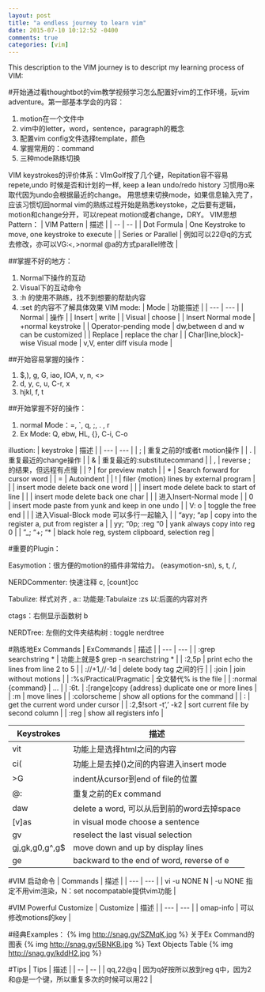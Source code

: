```yaml
---
layout: post
title: "a endless journey to learn vim"
date: 2015-07-10 10:12:52 -0400
comments: true
categories: [vim]
---
```


This description to the VIM journey is to descript my learning process of VIM:

#开始通过看thoughtbot的vim教学视频学习怎么配置好vim的工作环境，玩vim adventure。第一部基本学会的内容：
1.  motion在一个文件中
2.  vim中的letter，word，sentence，paragraph的概念
3.  配置vim config文件选择template，颜色
4.  掌握常用的：command
5.  三种mode熟练切换

VIM keystrokes的评价体系：VImGolf按了几个键，Repitation容不容易repete,undo 时候是否和计划的一样, keep a lean undo/redo history
习惯用<Esc>o来取代<CR>因为undo会根据最近的change。
用思想来切换mode，如果信息输入完了，应该习惯切回normal
vim的熟练过程开始是熟悉keystoke，之后要有逻辑，motion和change分开，可以repeat motion或者change，DRY。
VIM思想Pattern：
| VIM Pattern        | 描述                                                                |
| --                 | --                                                                  |
| Dot Formula        | One Keystroke to move, one keystroke to execute                     |
| Series or Parallel | 例如可以22@q的方式去修改，亦可以VG:`<,`>normal @a的方式parallel修改 |

##掌握不好的地方：
1.  Normal下操作的互动
2.  Visual下的互动命令
3.  :h 的使用不熟练，找不到想要的帮助内容
4.  :set 的内容不了解具体效果
VIM mode:
| Mode                              | 功能描述                             |
| ---                               | ---                                  |
| Normal                            | 操作                                 |
| Insert                            | write                                |
| Visual                            | choose                               |
| Insert Normal mode                | <C-o>+normal keystroke               |
| Operator-pending mode             | dw,between d and w can be customized |
| Replace                           | replace the char                     |
| Char[line,block]-wise Visual mode | v,V,<C-v> enter diff visula mode     |

##开始容易掌握的操作：
1.  $,), g, G, iao, IOA, v, n, <>
2.  d, y, c, u, C-r, x
3.  hjkl, f, t

##开始掌握不好的操作：
1.  normal Mode：=, `, q, ;, . , r
2.  Ex Mode: Q, ebw, HL, {}, C-i, C-o

illustion:
| keystroke        | 描述                                             |
| ---              | ---                                              |
| ;                | 重复之前的f或者t motion操作                      |
| .                | 重复最近的change操作                             |
| &                | 重复最近的:substitutecommand                     |
| ,                | reverse ; 的结果，但远程有点慢                   |
| ?                | for preview match                                |
| *                | Search forward for cursor word                   |
| =                | Autoindent                                       |
| !                | filer {motion} lines by external program         |
| <C-w>            | insert mode delete back one word                 |
| <C-u>            | insert mode delete back to start of line         |
| <C-h>            | insert mode delete back one char                 |
| <C-o>            | 进入Insert-Normal mode                           |
| <C-r>0           | insert mode paste from yunk and keep in one undo |
| V: o             | toggle the free end                              |
| <C-v>            | 进入Visual-Block mode 可以多行一起输入           |
| “ayy; “ap        | copy into the register a, put from register a    |
| yy; “0p; :reg “0 | yank always copy into reg 0                      |
| ”_; “+; “*       | black hole reg, system clipboard, selection reg  |

#重要的Plugin：

Easymotion：很方便的motion的插件非常给力。
<Plug>(easymotion-sn),                      <Leader>s,                                               t,  /,

NERDCommenter: 快速注释
<Leader>c,                                  [count]<Leader>cc

Tabulize: 样式对齐
,                                           a:: 功能是:Tabulaize \:zs<CR> 以:后面的内容对齐

ctags：右侧显示函数树
<Leader>b

NERDTree: 左侧的文件夹结构树
<C-e>: toggle nerdtree

#熟练地Ex Commands
| ExCommands               | 描述                                               |
| ---                      | ---                                                |
| :grep searchstring *     | 功能上就是$ grep -n searchstring *                 |
| :2,5p                    | print echo the lines from line 2 to 5              |
| :/<body>/+1,/</body>/-1d | delete body tag 之间的行                           |
| :join                    | join without motions                               |
| :%s/Practical/Pragmatic  | 全文替代% is the file                              |
| :normal {command}        | ...                                                |
| :6t.                     | :[range]copy {address} duplicate one or more lines |
| :m                       | move lines                                         |
| :colorscheme <C-d>       | show all options for the command                   |
| :<C-r><C-w>              | get the current word under cursor                  |
| :2,$!sort -t’,’ -k2      | sort current file by second column                 |
| :reg                     | show all registers info                            |

| Keystrokes     | 描述                                       |
| ---            | ---                                        |
| vit            | 功能上是选择html<tag></tag>之间的内容      |
| ci(            | 功能上是去掉()之间的内容进入insert mode    |
| >G             | indent从cursor到end of file的位置          |
| @:             | 重复之前的Ex command                       |
| daw            | delete a word, 可以从后到前的word去掉space |
| [v]as          | in visual mode choose a sentence           |
| gv             | reselect the last visual selection         |
| gj,gk,g0,g^,g$ | move down and up by display lines          |
| ge             | backward to the end of word, reverse of e  |

#VIM 启动命令
| Commands     | 描述                                                    |
| ---          | ---                                                     |
| vi -u NONE N | -u NONE 指定不用vim渲染，N：set nocompatable提供vim功能 |

#VIM Powerful Customize
| Customize | 描述                 |
| ---       | ---                  |
| omap-info | 可以修改motions的key |

#经典Examples：
{% img http://snag.gy/SZMqK.jpg %}
关于Ex Command的图表
{% img http://snag.gy/5BNKB.jpg %}
Text Objects Table
{% img http://snag.gy/kddH2.jpg %}

#Tips
| Tips    | 描述                                                                   |
| --      | --                                                                     |
| qq,22@q | 因为q好按所以放到reg q中，因为2和@是一个键，所以重复多次的时候可以用22 |
